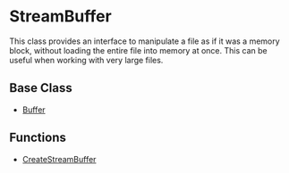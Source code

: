 # StreamBuffer #
This class provides an interface to manipulate a file as if it was a memory block, without loading the entire file into memory at once. This can be useful when working with very large files.

## Base Class ##
- [Buffer](CPP_Buffer.md)

## Functions ##
- [CreateStreamBuffer](CPP_CreateStreamBuffer.md)
